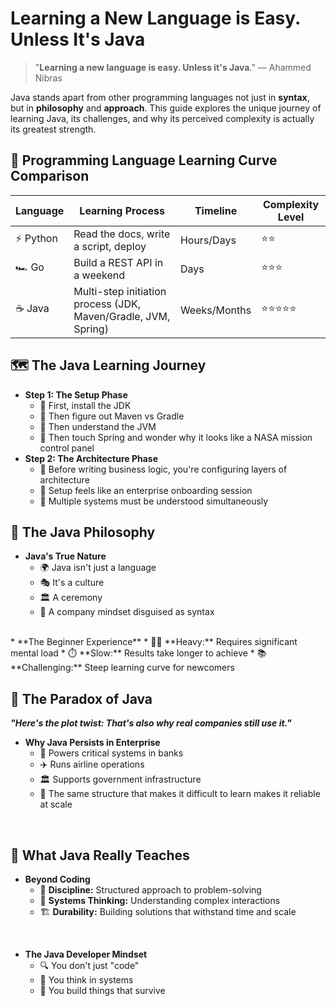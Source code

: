 
# Learning a New Language is Easy. Unless It's Java

> "**Learning a new language is easy. Unless it's Java**." — Ahammed Nibras

Java stands apart from other programming languages not just in **syntax**, but in **philosophy** and **approach**. This guide explores the unique journey of learning Java, its challenges, and why its perceived complexity is actually its greatest strength.

## 🔄 Programming Language Learning Curve Comparison

| Language | Learning Process | Timeline | Complexity Level |
|----------|------------------|----------|-----------------|
| ⚡ Python | Read the docs, write a script, deploy | Hours/Days | ⭐⭐ |
| 🏎️ Go | Build a REST API in a weekend | Days | ⭐⭐⭐ |
| ☕ Java | Multi-step initiation process (JDK, Maven/Gradle, JVM, Spring) | Weeks/Months | ⭐⭐⭐⭐⭐ |

## 🗺️ The Java Learning Journey

* **Step 1: The Setup Phase**
   * 🔧 First, install the JDK
   * 🤔 Then figure out Maven vs Gradle
   * 🧠 Then understand the JVM
   * 🚀 Then touch Spring and wonder why it looks like a NASA mission control panel
* **Step 2: The Architecture Phase**
   * 📐 Before writing business logic, you're configuring layers of architecture
   * 🏢 Setup feels like an enterprise onboarding session
   * 🧩 Multiple systems must be understood simultaneously

## 💭 The Java Philosophy

* **Java's True Nature**
   * 🌍 Java isn't just a language
   * 🎭 It's a culture
   * 🏛️ A ceremony
   * 💼 A company mindset disguised as syntax

 </br> 
* **The Beginner Experience**
   * 🏋️‍♂️ **Heavy:** Requires significant mental load
   * ⏱️ **Slow:** Results take longer to achieve
   * 📚 **Challenging:** Steep learning curve for newcomers

 </br> 

## 🔄 The Paradox of Java

***"Here's the plot twist: That's also why real companies still use it."***

* **Why Java Persists in Enterprise**
   * 🏦 Powers critical systems in banks
   * ✈️ Runs airline operations
   * 🏛️ Supports government infrastructure
   * 💪 The same structure that makes it difficult to learn makes it reliable at scale

 </br> 

## 🧠 What Java Really Teaches

* **Beyond Coding**
   * 📏 **Discipline:** Structured approach to problem-solving
   * 🧩 **Systems Thinking:** Understanding complex interactions
   * 🏗️ **Durability:** Building solutions that withstand time and scale
     
 </br>   
 
* **The Java Developer Mindset**
   * 🔍 You don't just "code"
   * 🧮 You think in systems
   * 🏰 You build things that survive
